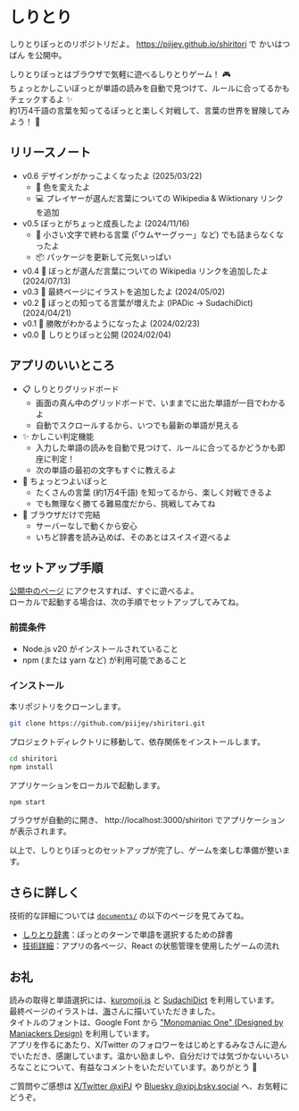 # しりとり
しりとりぼっとのリポジトリだよ。
https://piijey.github.io/shiritori で かいはつばん を公開中。

しりとりぼっとはブラウザで気軽に遊べるしりとりゲーム！ 🎮  
ちょっとかしこいぼっとが単語の読みを自動で見つけて、ルールに合ってるかもチェックするよ ✨  
約1万4千語の言葉を知ってるぼっとと楽しく対戦して、言葉の世界を冒険してみよう！ 🚀

## リリースノート
- v0.6 デザインがかっこよくなったよ (2025/03/22)
    - 🎨 色を変えたよ
    - 💻 プレイヤーが選んだ言葉についての Wikipedia & Wiktionary リンクを追加
- v0.5 ぼっとがちょっと成長したよ (2024/11/16)
    - 🤖 小さい文字で終わる言葉 (「ウムヤーグヮー」など) でも詰まらなくなったよ
    - 📦 パッケージを更新して元気いっぱい
- v0.4 🤖 ぼっとが選んだ言葉についての Wikipedia リンクを追加したよ (2024/07/13)
- v0.3 🎨 最終ページにイラストを追加したよ (2024/05/02)
- v0.2 🤖 ぼっとの知ってる言葉が増えたよ (IPADic → SudachiDict) (2024/04/21)
- v0.1 🤖 勝敗がわかるようになったよ (2024/02/23)
- v0.0 🤖 しりとりぼっと公開 (2024/02/04)

## アプリのいいところ
- 📋 しりとりグリッドボード
    - 画面の真ん中のグリッドボードで、いままでに出た単語が一目でわかるよ
    - 自動でスクロールするから、いつでも最新の単語が見える
- ✨ かしこい判定機能
    - 入力した単語の読みを自動で見つけて、ルールに合ってるかどうかも即座に判定！
    - 次の単語の最初の文字もすぐに教えるよ
- 🤖 ちょっとつよいぼっと
    - たくさんの言葉 (約1万4千語) を知ってるから、楽しく対戦できるよ
    - でも無理なく勝てる難易度だから、挑戦してみてね
- 💨 ブラウザだけで完結
    - サーバーなしで動くから安心
    - いちど辞書を読み込めば、そのあとはスイスイ遊べるよ

## セットアップ手順
[公開中のページ](https://piijey.github.io/shiritori) にアクセスすれば、すぐに遊べるよ。  
ローカルで起動する場合は、次の手順でセットアップしてみてね。

### 前提条件
- Node.js v20 がインストールされていること
- npm (または yarn など) が利用可能であること

### インストール
本リポジトリをクローンします。
```sh
git clone https://github.com/piijey/shiritori.git
```

プロジェクトディレクトリに移動して、依存関係をインストールします。
```sh
cd shiritori
npm install
```

アプリケーションをローカルで起動します。
```sh
npm start
```
ブラウザが自動的に開き、 http://localhost:3000/shiritori でアプリケーションが表示されます。

以上で、しりとりぼっとのセットアップが完了し、ゲームを楽しむ準備が整います。


## さらに詳しく
技術的な詳細については [`documents/`](./documents/) の以下のページを見てみてね。

- [しりとり辞書](./shiritori_dict/shiritori_dict_sudachi.md)：ぼっとのターンで単語を選択するための辞書
- [技術詳細](./documents/details.md)：アプリの各ページ、React の状態管理を使用したゲームの流れ


## お礼
読みの取得と単語選択には、[kuromoji.js](https://github.com/takuyaa/kuromoji.js) と [SudachiDict](https://github.com/WorksApplications/SudachiDict) を利用しています。  
最終ページのイラストは、[海](https://twitter.com/umi321052)さんに描いていただきました。  
タイトルのフォントは、Google Font から ["Monomaniac One" (Designed by Maniackers Design)](https://fonts.google.com/specimen/Monomaniac+One) を利用しています。  
アプリを作るにあたり、X/Twitter のフォロワーをはじめとするみなさんに遊んでいただき、感謝しています。温かい励ましや、自分だけでは気づかないいろいろなことについて、有益なコメントをいただいています。ありがとう 🤖

ご質問やご感想は [X/Twitter @xiPJ](https://twitter.com/xiPJ) や [Bluesky @xipj.bsky.social](https://bsky.app/profile/xipj.bsky.social) へ、お気軽にどうぞ。
